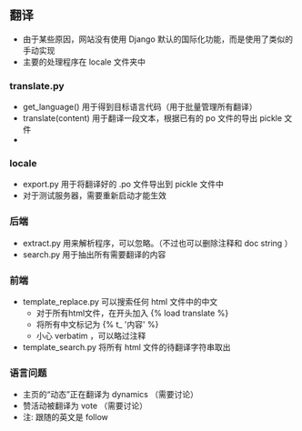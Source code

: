 ## 翻译
* 由于某些原因，网站没有使用 Django 默认的国际化功能，而是使用了类似的手动实现
* 主要的处理程序在 locale 文件夹中

### translate.py
* get_language() 用于得到目标语言代码（用于批量管理所有翻译）
* translate(content) 用于翻译一段文本，根据已有的 po 文件的导出 pickle 文件
* 

### locale
* export.py 用于将翻译好的 .po 文件导出到 pickle 文件中
* 对于测试服务器，需要重新启动才能生效

### 后端
* extract.py 用来解析程序，可以忽略。（不过也可以删除注释和 doc string ）
* search.py 用于抽出所有需要翻译的内容

### 前端
* template_replace.py 可以搜索任何 html 文件中的中文
	* 对于所有html文件，在开头加入 {% load translate %}
	* 将所有中文标记为 {% t_ '内容' %}
	* 小心 verbatim ，可以略过注释
* template_search.py 将所有 html 文件的待翻译字符串取出

### 语言问题
* 主页的“动态”正在翻译为 dynamics （需要讨论）
* 赞活动被翻译为 vote （需要讨论）
* 注: 跟随的英文是 follow

